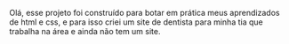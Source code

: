 Olá, esse projeto foi construído para botar em prática meus aprendizados
de html e css, e para isso criei um site de dentista para minha tia que 
trabalha na área e ainda não tem um site.